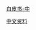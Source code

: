 



[白皮书-中](https://libra.org/zh-CN/white-paper/?noredirect=zh-Hans-CN)

[中文资料](https://learnblockchain.cn/docs/libra/docs/welcome-to-libra/)



